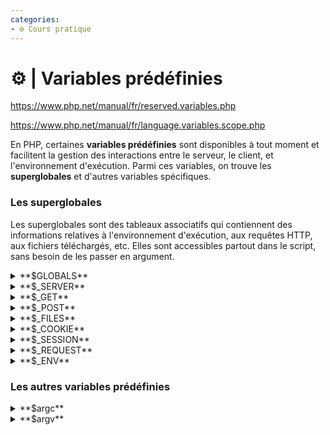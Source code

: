 ```yaml
---
categories:
- ⚙️ Cours pratique
---
```


# ⚙️ | Variables prédéfinies

https://www.php.net/manual/fr/reserved.variables.php

https://www.php.net/manual/fr/language.variables.scope.php

En PHP, certaines **variables prédéfinies** sont disponibles à tout moment et facilitent la gestion des interactions entre le serveur, le client, et l'environnement d'exécution. Parmi ces variables, on trouve les **superglobales** et d'autres variables spécifiques.

### Les superglobales

Les superglobales sont des tableaux associatifs qui contiennent des informations relatives à l'environnement d'exécution, aux requêtes HTTP, aux fichiers téléchargés, etc. Elles sont accessibles partout dans le script, sans besoin de les passer en argument.

<details>
    <summary>**$GLOBALS**</summary>

Contient toutes les variables globales du script.

</details>

<details>
    <summary>**$_SERVER**</summary>

Informations sur le serveur et l'environnement (ex. : `$_SERVER['HTTP_HOST']` pour le nom de l'hôte).
</details>

<details>
    <summary>**$_GET**</summary>

Contient les données envoyées via une requête HTTP GET (ex. : depuis une URL).

**URL** : `http://example.com/page.php?nom=toto&age=30`

```php
echo "Nom : " . $_GET['nom'];
echo "Âge : " . $_GET['age']; 
```

<details>
    <summary>🖥️ Sortie</summary>
```
Nom : toto
Âge : 30
```
</details>
</details>

<details>
    <summary>**$_POST**</summary>

Contient les données envoyées via une requête HTTP POST (ex. : depuis un formulaire).

```html
<form method="post" action="/traitement.php">
    <input type="text" name="prenom" placeholder="Votre prénom">
    <input type="submit" value="Envoyer">
</form>
```

```php
// Affiche le prénom envoyé via le formulaire
echo "Prénom : " . $_POST['prenom'];
```
</details>

<details>
    <summary>**$_FILES**</summary>

Contient les fichiers téléchargés via un formulaire.

```html
<form action="/upload.php" method="post" enctype="multipart/form-data">
    <input type="file" name="mon_fichier">
    <input type="submit" value="Uploader">
</form>
```

```php
// Pas d'erreur
if ($_FILES['mon_fichier']['error'] === UPLOAD_ERR_OK) {
    $nom_du_fichier = $_FILES['mon_fichier']['name'];
    $nom_temporaire = $_FILES['mon_fichier']['tmp_name'];
    move_uploaded_file($nom_temporaire, "uploads/$nom_du_fichier");
}
// Une ou plusieurs erreurs
else {
    echo "Erreur lors du téléchargement.";
}
```

Voir la [liste des erreurs d'upload de fichiers](https://www.php.net/manual/fr/features.file-upload.errors.php).
</details>

<details>
    <summary>**$_COOKIE**</summary>

Contient les cookies envoyés par le client.

```php
setcookie('utilisateur', 'toto', time() + 3600);

if (isset($_COOKIE['utilisateur'])) {
    echo 'Utilisateur : ' . $_COOKIE['utilisateur'];
}
```

<details>
    <summary>🖥️ Sortie</summary>
```
Utilisateur : toto
```
</details>
</details>

<details>
    <summary>**$_SESSION**</summary>

Les sessions permettent de conserver des informations d’un utilisateur entre différentes pages.

- **session_start()** : Doit être appelée pour initialiser la session.
- **session_destroy()** : Permet de détruire toutes les variables de session.

**Exemple** :
```php
// Démarrer la session
session_start();

// Stocker des données dans la session
$_SESSION['utilisateur'] = 'toto';

// Accéder à la donnée
echo "Utilisateur : " . $_SESSION['utilisateur'];

// Détruire la session
session_destroy();
```
<details>
    <summary>🖥️ Sortie</summary>
```
Utilisateur : toto
```
</details>
</details>

<details>
    <summary>**$_REQUEST**</summary>

Combine les données de `$_GET`, `$_POST`, et `$_COOKIE`.
</details>

<details>
    <summary>**$_ENV**</summary>

Contient les variables d'environnement du serveur.

```php
echo $_ENV['HOME'];
```

<details>
    <summary>🖥️ Sortie</summary>
```
/home/toto
```
</details>
</details>

### Les autres variables prédéfinies

<details>
    <summary>**$argc**</summary>

Contient le nombre d'arguments passés au script via la ligne de commande (comme en C).
</details>

<details>
    <summary>**$argv**</summary>

Contient un tableau des arguments passés via la ligne de commande (comme en C).
</details>
